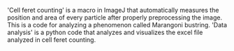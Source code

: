 'Cell feret counting' is a macro in ImageJ that automatically measures the position and area of ​​every particle after properly preprocessing the image. This is a code for analyzing a phenomenon called Marangoni bustring.
'Data analysis' is a python code that analyzes and visualizes the excel file analyzed in cell feret counting.
